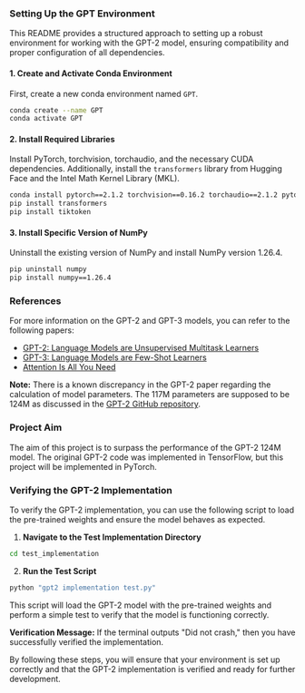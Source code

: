 ### Setting Up the GPT Environment

This README provides a structured approach to setting up a robust environment for working with the GPT-2 model, ensuring compatibility and proper configuration of all dependencies.

#### 1. Create and Activate Conda Environment
First, create a new conda environment named `GPT`.

```sh
conda create --name GPT
conda activate GPT
```

#### 2. Install Required Libraries
Install PyTorch, torchvision, torchaudio, and the necessary CUDA dependencies. Additionally, install the `transformers` library from Hugging Face and the Intel Math Kernel Library (MKL).

```sh
conda install pytorch==2.1.2 torchvision==0.16.2 torchaudio==2.1.2 pytorch-cuda=12.1 -c pytorch -c nvidia
pip install transformers
pip install tiktoken
```

#### 3. Install Specific Version of NumPy
Uninstall the existing version of NumPy and install NumPy version 1.26.4.

```sh
pip uninstall numpy
pip install numpy==1.26.4
```

### References
For more information on the GPT-2 and GPT-3 models, you can refer to the following papers:

- [GPT-2: Language Models are Unsupervised Multitask Learners](https://d4mucfpksywv.cloudfront.net/better-language-models/language_models_are_unsupervised_multitask_learners.pdf)
- [GPT-3: Language Models are Few-Shot Learners](https://arxiv.org/abs/2005.14165)
- [Attention Is All You Need](https://arxiv.org/abs/1706.03762)

**Note:** There is a known discrepancy in the GPT-2 paper regarding the calculation of model parameters. The 117M parameters are supposed to be 124M as discussed in the [GPT-2 GitHub repository](https://github.com/openai/gpt-2?tab=readme-ov-file#gpt-2).

### Project Aim
The aim of this project is to surpass the performance of the GPT-2 124M model. The original GPT-2 code was implemented in TensorFlow, but this project will be implemented in PyTorch.

### Verifying the GPT-2 Implementation

To verify the GPT-2 implementation, you can use the following script to load the pre-trained weights and ensure the model behaves as expected.

1. **Navigate to the Test Implementation Directory**

```sh
cd test_implementation
```

2. **Run the Test Script**

```sh
python "gpt2 implementation test.py"
```

This script will load the GPT-2 model with the pre-trained weights and perform a simple test to verify that the model is functioning correctly.

**Verification Message:**
If the terminal outputs "Did not crash," then you have successfully verified the implementation.

By following these steps, you will ensure that your environment is set up correctly and that the GPT-2 implementation is verified and ready for further development.